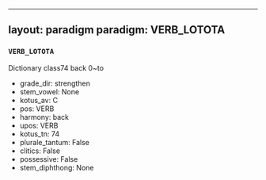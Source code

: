 
---
layout: paradigm
paradigm: VERB_LOTOTA
---
### ` VERB_LOTOTA `

Dictionary class74 back 0~to
* grade_dir: strengthen
* stem_vowel: None
* kotus_av: C
* pos: VERB
* harmony: back
* upos: VERB
* kotus_tn: 74
* plurale_tantum: False
* clitics: False
* possessive: False
* stem_diphthong: None

